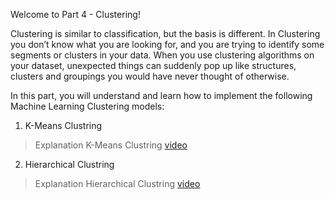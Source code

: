 Welcome to Part 4 - Clustering!


Clustering is similar to classification, but the basis is different. In Clustering you don’t know what you are looking for, and you are trying to identify some segments or clusters in your data. When you use clustering algorithms on your dataset, unexpected things can suddenly pop up like structures, clusters and groupings you would have never thought of otherwise.

In this part, you will understand and learn how to implement the following Machine Learning Clustering models:

1. K-Means Clustring
> Explanation K-Means Clustring [video](https://www.youtube.com/watch?v=3vHqmPF4VBA)

2. Hierarchical Clustring
> Explanation Hierarchical Clustring [video](https://www.youtube.com/watch?v=ijUMKMC4f9I)
